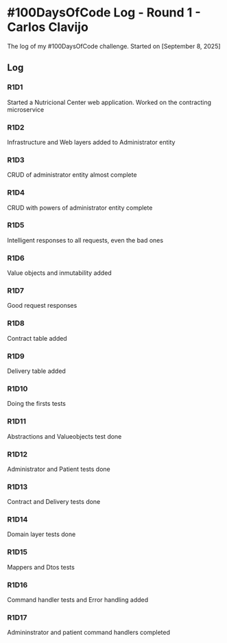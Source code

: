 # #100DaysOfCode Log - Round 1 - Carlos Clavijo

The log of my #100DaysOfCode challenge. Started on [September 8, 2025]

## Log

### R1D1 
Started a Nutricional Center web application. Worked on the contracting microservice

### R1D2
Infrastructure and Web layers added to Administrator entity

### R1D3
CRUD of administrator entity almost complete

### R1D4
CRUD with powers of administrator entity complete

### R1D5
Intelligent responses to all requests, even the bad ones

### R1D6
Value objects and inmutability added

### R1D7
Good request responses

### R1D8
Contract table added

### R1D9
Delivery table added

### R1D10
Doing the firsts tests

### R1D11
Abstractions and Valueobjects test done

### R1D12
Administrator and Patient tests done

### R1D13
Contract and Delivery tests done

### R1D14
Domain layer tests done

### R1D15
Mappers and Dtos tests

### R1D16
Command handler tests and Error handling added

### R1D17
Admininstrator and patient command handlers completed